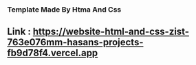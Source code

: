 ### Template Made By Htma And Css

## Link : https://website-html-and-css-zist-763e076mm-hasans-projects-fb9d78f4.vercel.app
